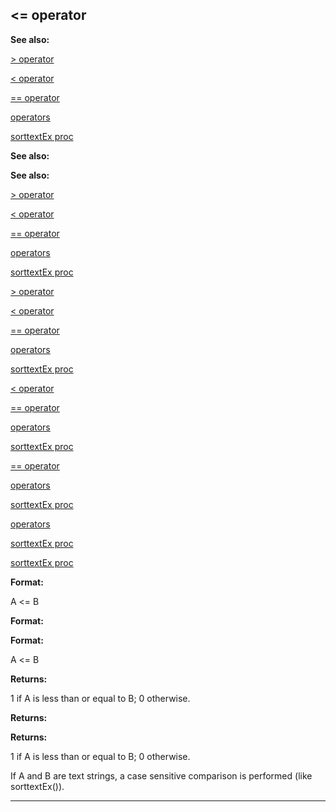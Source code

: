 

 <= operator
-------------




**See also:** 


[> operator](#/operator/%3e) 

[< operator](#/operator/%3c) 

[== operator](#/operator/==) 

[operators](#/operator) 

[sorttextEx proc](#/proc/sorttextEx) 







**See also:** 

**See also:**

[> operator](#/operator/%3e) 

[< operator](#/operator/%3c) 

[== operator](#/operator/==) 

[operators](#/operator) 

[sorttextEx proc](#/proc/sorttextEx) 





[> operator](#/operator/%3e)

[< operator](#/operator/%3c) 

[== operator](#/operator/==) 

[operators](#/operator) 

[sorttextEx proc](#/proc/sorttextEx) 




[< operator](#/operator/%3c)

[== operator](#/operator/==) 

[operators](#/operator) 

[sorttextEx proc](#/proc/sorttextEx) 



[== operator](#/operator/==)

[operators](#/operator) 

[sorttextEx proc](#/proc/sorttextEx) 


[operators](#/operator)

[sorttextEx proc](#/proc/sorttextEx) 

[sorttextEx proc](#/proc/sorttextEx)


**Format:** 


 A <= B
 


**Format:** 

**Format:**

 A <= B



**Returns:** 


 1 if A is less than or equal to B; 0 otherwise.
 


**Returns:** 

**Returns:**

 1 if A is less than or equal to B; 0 otherwise.


 If A and B are text strings, a case sensitive comparison is performed
(like sorttextEx()).





---


